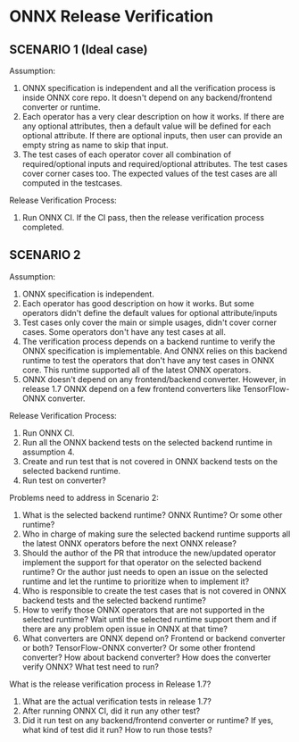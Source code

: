 # ONNX Release Verification

## SCENARIO 1 (Ideal case)

Assumption:
1. ONNX specification is independent and all the verification process is inside ONNX core repo. It doesn't depend on any backend/frontend converter or runtime.
2. Each operator has a very clear description on how it works. If there are any optional attributes, then a default value will be defined for each optional attribute. If there are optional inputs, then user can provide an empty string as name to skip that input.
3. The test cases of each operator cover all combination of required/optional inputs and required/optional attributes. The test cases cover corner cases too. The expected values of the test cases are all computed in the testcases.

Release Verification Process:
1. Run ONNX CI. If the CI pass, then the release verification process completed.

## SCENARIO 2

Assumption:
1. ONNX specification is independent.
2. Each operator has good description on how it works. But some operators didn't define the default values for optional attribute/inputs
3. Test cases only cover the main or simple usages, didn't cover corner cases. Some operators don't have any test cases at all.
4. The verification process depends on a backend runtime to verify the ONNX specification is implementable. And ONNX relies on this backend runtime to test the operators that don't have any test cases in ONNX core. This runtime supported all of the latest ONNX operators.
5. ONNX doesn't depend on any frontend/backend converter. However, in release 1.7 ONNX depend on a few frontend converters like TensorFlow-ONNX converter.

Release Verification Process:
1. Run ONNX CI.
2. Run all the ONNX backend tests on the selected backend runtime in assumption 4.
3. Create and run test that is not covered in ONNX backend tests on the selected backend runtime.
4. Run test on converter?

Problems need to address in Scenario 2:
1. What is the selected backend runtime? ONNX Runtime? Or some other runtime?
2. Who in charge of making sure the selected backend runtime supports all the latest ONNX operators before the next ONNX release?
3. Should the author of the PR that introduce the new/updated operator implement the support for that operator on the selected backend runtime? Or the author just needs to open an issue on the selected runtime and let the runtime to prioritize when to implement it?
4. Who is responsible to create the test cases that is not covered in ONNX backend tests and the selected backend runtime?
5. How to verify those ONNX operators that are not supported in the selected runtime? Wait until the selected runtime support them and if there are any problem open issue in ONNX at that time?
6. What converters are ONNX depend on? Frontend or backend converter or both? TensorFlow-ONNX converter? Or some other frontend converter? How about backend converter? How does the converter verify ONNX? What test need to run?


What is the release verification process in Release 1.7?
1. What are the actual verification tests in release 1.7?
2. After running ONNX CI, did it run any other test?
3. Did it run test on any backend/frontend converter or runtime? If yes, what kind of test did it run? How to run those tests?
